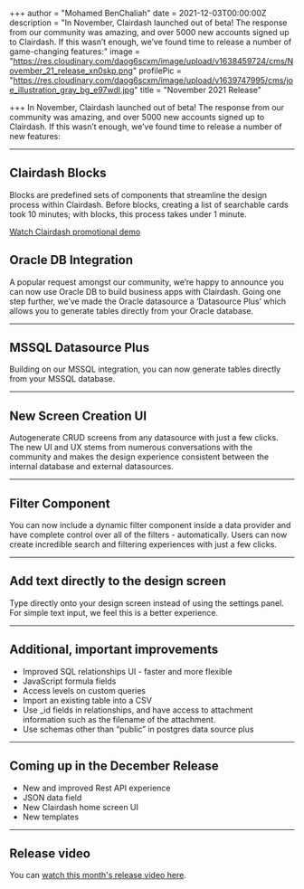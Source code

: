 +++
author = "Mohamed BenChaliah"
date = 2021-12-03T00:00:00Z
description = "In November, Clairdash launched out of beta! The response from our community was amazing, and over 5000 new accounts signed up to Clairdash. If this wasn’t enough, we’ve found time to release a number of game-changing features:"
image = "https://res.cloudinary.com/daog6scxm/image/upload/v1638459724/cms/November_21_release_xn0skp.png"
profilePic = "https://res.cloudinary.com/daog6scxm/image/upload/v1639747995/cms/joe_illustration_gray_bg_e97wdl.jpg"
title = "November 2021 Release"

+++
In November, Clairdash launched out of beta! The response from our community was amazing, and over 5000 new accounts signed up to Clairdash. If this wasn’t enough, we’ve found time to release a number of new features:

***

## Clairdash Blocks

Blocks are predefined sets of components that streamline the design process within Clairdash. Before blocks, creating a list of searchable cards took 10 minutes; with blocks, this process takes under 1 minute.

[Watch Clairdash promotional demo](https://youtu.be/xoljVpty_Kw)

## Oracle DB Integration

A popular request amongst our community, we’re happy to announce you can now use Oracle DB to build business apps with Clairdash. Going one step further, we’ve made the Oracle datasource a ‘Datasource Plus’ which allows you to generate tables directly from your Oracle database.

***

## MSSQL Datasource Plus

Building on our MSSQL integration, you can now generate tables directly from your MSSQL database.

***

## New Screen Creation UI

Autogenerate CRUD screens from any datasource with just a few clicks. The new UI and UX stems from numerous conversations with the community and makes the design experience consistent between the internal database and external datasources.


***

## Filter Component

You can now include a dynamic filter component inside a data provider and have complete control over all of the filters - automatically. Users can now create incredible search and filtering experiences with just a few clicks.

***

## Add text directly to the design screen

Type directly onto your design screen instead of using the settings panel. For simple text input, we feel this is a better experience.

***

## Additional, important improvements

* Improved SQL relationships UI - faster and more flexible
* JavaScript formula fields
* Access levels on custom queries
* Import an existing table into a CSV
* Use _id fields in relationships, and have access to attachment information such as the filename of the attachment.
* Use schemas other than “public” in postgres data source plus

***

## Coming up in the December Release

* New and improved Rest API experience
* JSON data field
* New Clairdash home screen UI
* New templates

***

## Release video

You can [watch this month's release video here](https://youtu.be/nq4K69QDfC0 "November release video").